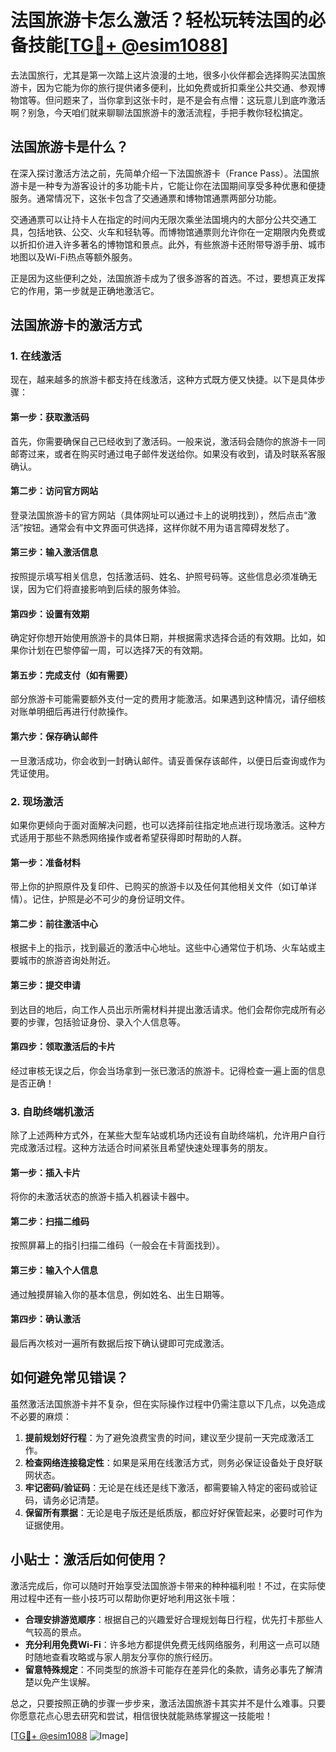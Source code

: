 # 法国旅游卡怎么激活？轻松玩转法国的必备技能[[TG💪+ @esim1088](https://t.me/s/esim1088)]

去法国旅行，尤其是第一次踏上这片浪漫的土地，很多小伙伴都会选择购买法国旅游卡，因为它能为你的旅行提供诸多便利，比如免费或折扣乘坐公共交通、参观博物馆等。但问题来了，当你拿到这张卡时，是不是会有点懵：这玩意儿到底咋激活啊？别急，今天咱们就来聊聊法国旅游卡的激活流程，手把手教你轻松搞定。

## 法国旅游卡是什么？

在深入探讨激活方法之前，先简单介绍一下法国旅游卡（France Pass）。法国旅游卡是一种专为游客设计的多功能卡片，它能让你在法国期间享受多种优惠和便捷服务。通常情况下，这张卡包含了交通通票和博物馆通票两部分功能。

交通通票可以让持卡人在指定的时间内无限次乘坐法国境内的大部分公共交通工具，包括地铁、公交、火车和轻轨等。而博物馆通票则允许你在一定期限内免费或以折扣价进入许多著名的博物馆和景点。此外，有些旅游卡还附带导游手册、城市地图以及Wi-Fi热点等额外服务。

正是因为这些便利之处，法国旅游卡成为了很多游客的首选。不过，要想真正发挥它的作用，第一步就是正确地激活它。

## 法国旅游卡的激活方式

### 1. 在线激活

现在，越来越多的旅游卡都支持在线激活，这种方式既方便又快捷。以下是具体步骤：

#### 第一步：获取激活码
首先，你需要确保自己已经收到了激活码。一般来说，激活码会随你的旅游卡一同邮寄过来，或者在购买时通过电子邮件发送给你。如果没有收到，请及时联系客服确认。

#### 第二步：访问官方网站
登录法国旅游卡的官方网站（具体网址可以通过卡上的说明找到），然后点击“激活”按钮。通常会有中文界面可供选择，这样你就不用为语言障碍发愁了。

#### 第三步：输入激活信息
按照提示填写相关信息，包括激活码、姓名、护照号码等。这些信息必须准确无误，因为它们将直接影响到后续的服务体验。

#### 第四步：设置有效期
确定好你想开始使用旅游卡的具体日期，并根据需求选择合适的有效期。比如，如果你计划在巴黎停留一周，可以选择7天的有效期。

#### 第五步：完成支付（如有需要）
部分旅游卡可能需要额外支付一定的费用才能激活。如果遇到这种情况，请仔细核对账单明细后再进行付款操作。

#### 第六步：保存确认邮件
一旦激活成功，你会收到一封确认邮件。请妥善保存该邮件，以便日后查询或作为凭证使用。

### 2. 现场激活

如果你更倾向于面对面解决问题，也可以选择前往指定地点进行现场激活。这种方式适用于那些不熟悉网络操作或者希望获得即时帮助的人群。

#### 第一步：准备材料
带上你的护照原件及复印件、已购买的旅游卡以及任何其他相关文件（如订单详情）。记住，护照是必不可少的身份证明文件。

#### 第二步：前往激活中心
根据卡上的指示，找到最近的激活中心地址。这些中心通常位于机场、火车站或主要城市的旅游咨询处附近。

#### 第三步：提交申请
到达目的地后，向工作人员出示所需材料并提出激活请求。他们会帮你完成所有必要的步骤，包括验证身份、录入个人信息等。

#### 第四步：领取激活后的卡片
经过审核无误之后，你会当场拿到一张已激活的旅游卡。记得检查一遍上面的信息是否正确！

### 3. 自助终端机激活

除了上述两种方式外，在某些大型车站或机场内还设有自助终端机，允许用户自行完成激活过程。这种方法适合时间紧张且希望快速处理事务的朋友。

#### 第一步：插入卡片
将你的未激活状态的旅游卡插入机器读卡器中。

#### 第二步：扫描二维码
按照屏幕上的指引扫描二维码（一般会在卡背面找到）。

#### 第三步：输入个人信息
通过触摸屏输入你的基本信息，例如姓名、出生日期等。

#### 第四步：确认激活
最后再次核对一遍所有数据后按下确认键即可完成激活。

## 如何避免常见错误？

虽然激活法国旅游卡并不复杂，但在实际操作过程中仍需注意以下几点，以免造成不必要的麻烦：

1. **提前规划好行程**：为了避免浪费宝贵的时间，建议至少提前一天完成激活工作。
2. **检查网络连接稳定性**：如果是采用在线激活方式，则务必保证设备处于良好联网状态。
3. **牢记密码/验证码**：无论是在线还是线下激活，都需要输入特定的密码或验证码，请务必记清楚。
4. **保留所有票据**：无论是电子版还是纸质版，都应好好保管起来，必要时可作为证据使用。

## 小贴士：激活后如何使用？

激活完成后，你可以随时开始享受法国旅游卡带来的种种福利啦！不过，在实际使用过程中还有一些小技巧可以帮助你更好地利用这张卡哦：

- **合理安排游览顺序**：根据自己的兴趣爱好合理规划每日行程，优先打卡那些人气较高的景点。
- **充分利用免费Wi-Fi**：许多地方都提供免费无线网络服务，利用这一点可以随时随地查看攻略或与家人朋友分享你的旅行经历。
- **留意特殊规定**：不同类型的旅游卡可能存在差异化的条款，请务必事先了解清楚以免产生误解。

总之，只要按照正确的步骤一步步来，激活法国旅游卡其实并不是什么难事。只要你愿意花点心思去研究和尝试，相信很快就能熟练掌握这一技能啦！

[[TG💪+ @esim1088](https://t.me/s/esim1088) ![Image](https://i.postimg.cc/4NQfJmqS/Snipaste-2025-05-13-00-14-12.png)]
